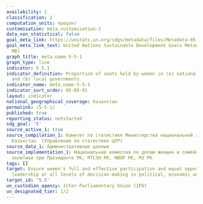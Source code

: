 ```yaml
---
availability: 1
classification: 2
computation_units: процент
customisation: meta.customisation-1
data_non_statistical: false
goal_meta_link: https://unstats.un.org/sdgs/metadata/files/Metadata-05-05-01.pdf
goal_meta_link_text: United Nations Sustainable Development Goals Metadata (PDF 4.0
  MB)
graph_title: meta.name-5-5-1
graph_type: line
indicator: 5.5.1
indicator_definition: Proportion of seats held by women in (a) national parliaments
  and (b) local governments
indicator_name: meta.name-5-5-1
indicator_sort_order: 05-05-01
layout: indicator
national_geographical_coverage: Казахстан
permalink: /5-5-1/
published: true
reporting_status: notstarted
sdg_goal: '5'
source_active_1: true
source_compilation_1: Комитет по статистике Министерства национальной экономики Республики
  Казахстан  (Управление по статистике ЦУР)
source_data_1: Административные данные
source_implementation_1: Национальная комиссия по делам женщин и семейно-гендерной
  политики при Президенте РК, МТСЗН РК, МИОР РК, МЗ РК
tags: []
target: Ensure women’s full and effective participation and equal opportunities for
  leadership at all levels of decision-making in political, economic and public life
target_id: '5.5'
un_custodian_agency: Inter-Parliamentary Union (IPU)
un_designated_tier: 1/2
---
```

